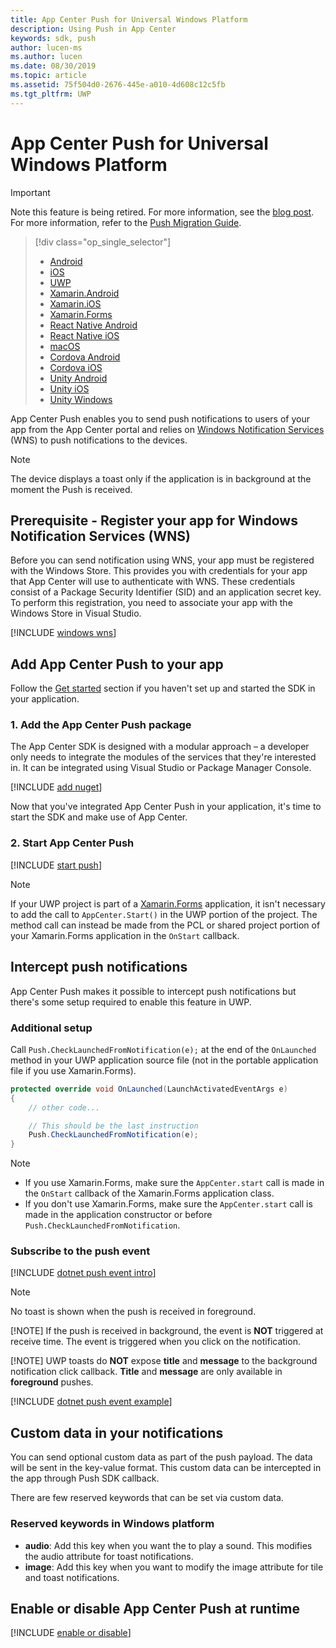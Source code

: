 ```yaml
---
title: App Center Push for Universal Windows Platform
description: Using Push in App Center
keywords: sdk, push
author: lucen-ms
ms.author: lucen
ms.date: 08/30/2019
ms.topic: article
ms.assetid: 75f504d0-2676-445e-a010-4d608c12c5fb
ms.tgt_pltfrm: UWP
---
```


# App Center Push for Universal Windows Platform
> [!IMPORTANT]
> Note this feature is being retired. For more information, see the [blog post](https://devblogs.microsoft.com/appcenter/app-center-mbaas-retirement/). For more information, refer to the [Push Migration Guide](~/migration/push/index.md).

> [!div  class="op_single_selector"]
> * [Android](android.md)
> * [iOS](ios.md)
> * [UWP](uwp.md)
> * [Xamarin.Android](xamarin-android.md)
> * [Xamarin.iOS](xamarin-ios.md)
> * [Xamarin.Forms](xamarin-forms.md)
> * [React Native Android](react-native-android.md)
> * [React Native iOS](react-native-ios.md)
> * [macOS](macos.md)
> * [Cordova Android](cordova-android.md)
> * [Cordova iOS](cordova-ios.md)
> * [Unity Android](unity-android.md)
> * [Unity iOS](unity-ios.md)
> * [Unity Windows](unity-windows.md)

App Center Push enables you to send push notifications to users of your app from the App Center portal and relies on [Windows Notification Services](https://docs.microsoft.com/windows/uwp/controls-and-patterns/tiles-and-notifications-windows-push-notification-services--wns--overview) (WNS) to push notifications to the devices.

> [!NOTE]
> The device displays a toast only if the application is in background at the moment the Push is received.

## Prerequisite - Register your app for Windows Notification Services (WNS)

Before you can send notification using WNS, your app must be registered with the Windows Store. This provides you with credentials for your app that App Center will use to authenticate with WNS. These credentials consist of a Package Security Identifier (SID) and an application secret key. To perform this registration, you need to associate your app with the Windows Store in Visual Studio.

[!INCLUDE [windows wns](includes/windows-wns.md)]

## Add App Center Push to your app

Follow the [Get started](~/sdk/getting-started/uwp.md) section if you haven't set up and started the SDK in your application.

### 1. Add the App Center Push package

The App Center SDK is designed with a modular approach – a developer only needs to integrate the modules of the services that they're interested in. It can be integrated using Visual Studio or Package Manager Console.

[!INCLUDE [add nuget](includes/add-nuget.md)]

Now that you've integrated App Center Push in your application, it's time to start the SDK and make use of App Center.

### 2. Start App Center Push

[!INCLUDE [start push](includes/start-push.md)]

> [!NOTE]
> If your UWP project is part of a [Xamarin.Forms](xamarin-forms.md) application, it isn't necessary to add the call to `AppCenter.Start()` in the UWP portion of the project. The method call can instead be made from the PCL or shared project portion of your Xamarin.Forms application in the `OnStart` callback.

## Intercept push notifications

App Center Push makes it possible to intercept push notifications but there's some setup required to enable this feature in UWP.

### Additional setup

Call `Push.CheckLaunchedFromNotification(e);` at the end of the `OnLaunched` method in your UWP application source file (not in the portable application file if you use Xamarin.Forms).

```csharp
protected override void OnLaunched(LaunchActivatedEventArgs e)
{
    // other code...

    // This should be the last instruction
    Push.CheckLaunchedFromNotification(e);
}
```

> [!NOTE]
> * If you use Xamarin.Forms, make sure the `AppCenter.start` call is made in the `OnStart` callback of the Xamarin.Forms application class.
> * If you don't use Xamarin.Forms, make sure the `AppCenter.start` call is made  in the application constructor or before `Push.CheckLaunchedFromNotification`.

### Subscribe to the push event

[!INCLUDE [dotnet push event intro](includes/dotnet-push-event-intro.md)]

> [!NOTE]
> No toast is shown when the push is received in foreground.
> 
> [!NOTE]
> If the push is received in background, the event is **NOT** triggered at receive time. The event is triggered when you click on the notification.
> 
> [!NOTE]
> UWP toasts do **NOT** expose **title** and **message** to the background notification click callback. **Title** and **message** are only available in **foreground** pushes.

[!INCLUDE [dotnet push event example](includes/dotnet-push-event-example.md)]

## Custom data in your notifications

You can send optional custom data as part of the push payload. The data will be sent in the key-value format. This custom data can be intercepted in the app through Push SDK callback.

There are few reserved keywords that can be set via custom data.

### Reserved keywords in Windows platform
- **audio**: Add this key when you want the to play a sound. This modifies the audio attribute for toast notifications.
- **image**: Add this key when you want to modify the image attribute for tile and toast notifications.

## Enable or disable App Center Push at runtime

[!INCLUDE [enable or disable](includes/enable-or-disable.md)]
